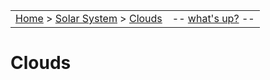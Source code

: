 <script>
	var objectName ="Clouds"
	var objectDesc ="The telescope cannot see through the clouds."
	var objectImage="clouds.jpg"
</script>
|    |    |
|:---|---:|
|[Home](/notes/#object-notes) > [Solar System](/notes/#solar-system) > [Clouds](#clouds) | -- <a href="" onclick="window.open('/img/whats-up.html?name='+objectName+'&desc='+objectDesc+'&image='+objectImage, 'Whats-Up', 'fullscreen=1,toolbar=0,location=0,menubar=0,scrollbars=0,status=0,titlebar=0'); return false;">what's up?</a> -- |

# Clouds